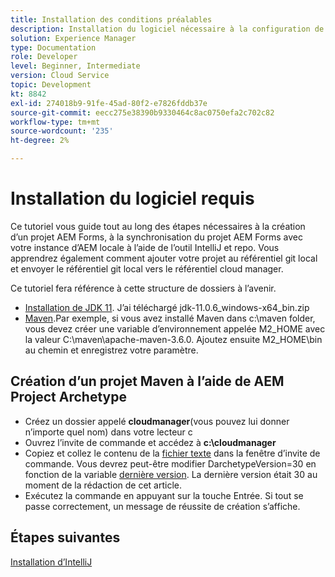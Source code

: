 ```yaml
---
title: Installation des conditions préalables
description: Installation du logiciel nécessaire à la configuration de votre environnement de développement
solution: Experience Manager
type: Documentation
role: Developer
level: Beginner, Intermediate
version: Cloud Service
topic: Development
kt: 8842
exl-id: 274018b9-91fe-45ad-80f2-e7826fddb37e
source-git-commit: eecc275e38390b9330464c8ac0750efa2c702c82
workflow-type: tm+mt
source-wordcount: '235'
ht-degree: 2%

---
```


# Installation du logiciel requis

Ce tutoriel vous guide tout au long des étapes nécessaires à la création d’un projet AEM Forms, à la synchronisation du projet AEM Forms avec votre instance d’AEM locale à l’aide de l’outil IntelliJ et repo. Vous apprendrez également comment ajouter votre projet au référentiel git local et envoyer le référentiel git local vers le référentiel cloud manager.





Ce tutoriel fera référence à cette structure de dossiers à l’avenir.

* [Installation de JDK 11](https://www.oracle.com/java/technologies/downloads/#java11-windows). J’ai téléchargé jdk-11.0.6_windows-x64_bin.zip
* [Maven](https://maven.apache.org/guides/getting-started/windows-prerequisites.html).Par exemple, si vous avez installé Maven dans c:\maven folder, vous devez créer une variable d’environnement appelée M2_HOME avec la valeur C:\maven\apache-maven-3.6.0. Ajoutez ensuite M2_HOME\bin au chemin et enregistrez votre paramètre.

## Création d’un projet Maven à l’aide de AEM Project Archetype

* Créez un dossier appelé **cloudmanager**(vous pouvez lui donner n’importe quel nom) dans votre lecteur c
* Ouvrez l’invite de commande et accédez à **c:\cloudmanager**
* Copiez et collez le contenu de la [fichier texte](assets/creating-maven-project.txt) dans la fenêtre d’invite de commande. Vous devrez peut-être modifier DarchetypeVersion=30 en fonction de la variable [dernière version](https://github.com/adobe/aem-project-archetype/releases). La dernière version était 30 au moment de la rédaction de cet article.
* Exécutez la commande en appuyant sur la touche Entrée. Si tout se passe correctement, un message de réussite de création s’affiche.

## Étapes suivantes

[Installation d’IntelliJ](./intellij-set-up.md)